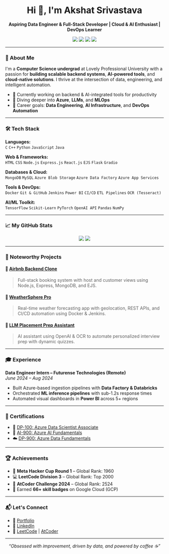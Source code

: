 <h1 align="center">Hi 👋, I'm Akshat Srivastava</h1>
<p align="center">
  <b>Aspiring Data Engineer & Full-Stack Developer | Cloud & AI Enthusiast | DevOps Learner</b>
</p>

<p align="center">
  <a href="mailto:akshat201103@gmail.com"><img src="https://img.shields.io/badge/Gmail-akshat201103@gmail.com-red?style=flat-square&logo=gmail" /></a>
  <a href="https://linkedin.com/in/akshatsrivastava2011"><img src="https://img.shields.io/badge/LinkedIn-akshatsrivastava2011-blue?style=flat-square&logo=linkedin" /></a>
  <a href="https://akshat-srivastava-portfolio.vercel.app/"><img src="https://img.shields.io/badge/Portfolio-Visit-lightgrey?style=flat-square&logo=vercel" /></a>
  <a href="https://github.com/akshatsrivastavagit"><img src="https://img.shields.io/github/followers/akshatsrivastavagit?label=GitHub&style=flat-square&logo=github" /></a>
</p>

---

### 🚀 About Me

I'm a **Computer Science undergrad** at Lovely Professional University with a passion for **building scalable backend systems**, **AI-powered tools**, and **cloud-native solutions**. I thrive at the intersection of data, engineering, and intelligent automation.

- 🔭 Currently working on backend & AI-integrated tools for productivity
- 🌱 Diving deeper into **Azure**, **LLMs**, and **MLOps**
- 🎯 Career goals: **Data Engineering**, **AI Infrastructure**, and **DevOps Automation**

---

### 🛠️ Tech Stack

**Languages:**  
`C` `C++` `Python` `JavaScript` `Java`

**Web & Frameworks:**  
`HTML` `CSS` `Node.js` `Express.js` `React.js` `EJS` `Flask` `Gradio`

**Databases & Cloud:**  
`MongoDB` `MySQL` `Azure Blob Storage` `Azure Data Factory` `Azure App Services`

**Tools & DevOps:**  
`Docker` `Git & GitHub` `Jenkins` `Power BI` `CI/CD` `ETL Pipelines` `OCR (Tesseract)`

**AI/ML Toolkit:**  
`TensorFlow` `Scikit-Learn` `PyTorch` `OpenAI API` `Pandas` `NumPy`

---

### 📈 My GitHub Stats

<p align="center">
  <img src="https://github-readme-stats.vercel.app/api?username=akshatsrivastavagit&show_icons=true&theme=tokyonight&hide_border=true" />
  <img src="https://github-readme-streak-stats.herokuapp.com/?user=akshatsrivastavagit&theme=tokyonight&hide_border=true" />
</p>

---

### 🧠 Noteworthy Projects

#### 🔹 [Airbnb Backend Clone](https://github.com/akshatsrivastavagit/airbnb-Backend)
> Full-stack booking system with host and customer views using Node.js, Express, MongoDB, and EJS.

#### 🔹 [WeatherSphere Pro](https://github.com/akshatsrivastavagit/weathersphere)
> Real-time weather forecasting app with geolocation, REST APIs, and CI/CD automation using Docker & Jenkins.

#### 🔹 [LLM Placement Prep Assistant](https://github.com/akshatsrivastavagit/LLM-Placement-Assistant)
> AI assistant using OpenAI & OCR to automate personalized interview prep with dynamic quizzes.

---

### 🎓 Experience

**Data Engineer Intern – Futurense Technologies (Remote)**  
*June 2024 – Aug 2024*  
- Built Azure-based ingestion pipelines with **Data Factory & Databricks**  
- Orchestrated **ML inference pipelines** with sub-1.2s response times  
- Automated visual dashboards in **Power BI** across 5+ regions

---

### 📜 Certifications

- 🧠 [DP-100: Azure Data Scientist Associate](https://tinyurl.com/akshatdp100)  
- 🤖 [AI-900: Azure AI Fundamentals](https://tinyurl.com/akshatai900)  
- ☁️ [DP-900: Azure Data Fundamentals](https://tinyurl.com/akshatdp900)

---

### 🏆 Achievements

- 🧩 **Meta Hacker Cup Round 1** – Global Rank: 1960  
- 💻 **LeetCode Division 3** – Global Rank: Top 2000  
- 🧠 **AtCoder Challenge 2024** – Global Rank: 2524  
- 🥇 Earned **66+ skill badges** on Google Cloud (GCP)

---

### 📬 Let's Connect

- 🔗 [Portfolio](https://akshat-srivastava-portfolio.vercel.app/)  
- 💼 [LinkedIn](https://linkedin.com/in/akshatsrivastava2011)  
- 🧠 [LeetCode](https://leetcode.com/u/akninjacodes/) | [AtCoder](https://atcoder.jp/users/akninjacodes)

---

<p align="center">
  <i>“Obsessed with improvement, driven by data, and powered by coffee ☕”</i>
</p>
